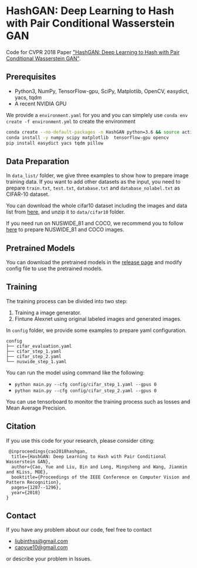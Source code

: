 HashGAN: Deep Learning to Hash with Pair Conditional Wasserstein GAN
=====================================

Code for CVPR 2018 Paper ["HashGAN: Deep Learning to Hash with Pair Conditional Wasserstein GAN"](http://openaccess.thecvf.com/content_cvpr_2018/papers/Cao_HashGAN_Deep_Learning_CVPR_2018_paper.pdf).


## Prerequisites

- Python3, NumPy, TensorFlow-gpu, SciPy, Matplotlib, OpenCV, easydict, yacs, tqdm
- A recent NVIDIA GPU

We provide a `environment.yaml` for you and you can simplely use `conda env create -f environment.yml` to create the environment

```bash
conda create --no-default-packages -n HashGAN python=3.6 && source activate HashGAN
conda install -y numpy scipy matplotlib  tensorflow-gpu opencv
pip install easydict yacs tqdm pillow
```

## Data Preparation
In `data_list/` folder, we give three examples to show how to prepare image training data. If you want to add other datasets as the input, you need to prepare `train.txt`, `test.txt`, `database.txt` and `database_nolabel.txt` as CIFAR-10 dataset.

You can download the whole cifar10 dataset including the images and data list from [here](https://github.com/thulab/DeepHash/releases/download/v0.1/cifar10.zip), and unzip it to `data/cifar10` folder.

If you need run on NUSWIDE_81 and COCO, we recommend you to follow [here](https://github.com/thuml/HashNet/tree/master/pytorch#datasets) to prepare NUSWIDE_81 and COCO images.

## Pretrained Models
You can download the pretrained models in the [release page](https://github.com/thuml/HashGAN/releases) and modify config file to use the pretrained models.

## Training

The training process can be divided into two step:
1. Training a image generator.
2. Fintune Alexnet using original labeled images and generated images.

In `config` folder, we provide some examples to prepare yaml configuration.

```
config
├── cifar_evaluation.yaml
├── cifar_step_1.yaml
├── cifar_step_2.yaml
└── nuswide_step_1.yaml
```

You can run the model using command like the following:

- `python main.py --cfg config/cifar_step_1.yaml --gpus 0`
- `python main.py --cfg config/cifar_step_2.yaml --gpus 0`

You can use tensorboard to monitor the training process such as losses and Mean Average Precision.

## Citation
If you use this code for your research, please consider citing:
```
 @inproceedings{cao2018hashgan,
  title={HashGAN: Deep Learning to Hash with Pair Conditional Wasserstein GAN},
  author={Cao, Yue and Liu, Bin and Long, Mingsheng and Wang, Jianmin and KLiss, MOE},
  booktitle={Proceedings of the IEEE Conference on Computer Vision and Pattern Recognition},
  pages={1287--1296},
  year={2018}
}
```

## Contact
If you have any problem about our code, feel free to contact 
- liubinthss@gmail.com
- caoyue10@gmail.com
  
or describe your problem in Issues.
